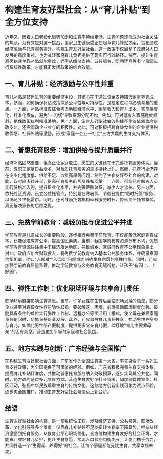 
# **构建生育友好型社会：从“育儿补贴”到全方位支持**

近年来，随着人口老龄化趋势加剧和生育率持续走低，生育问题逐渐成为社会关注的焦点。为有效应对这一挑战，国家卫生健康委正在起草育儿补贴方案，旨在通过经济激励与托育服务提升，构建生育友好型社会。这一政策不仅展现了政府对人口发展的高度重视，也为减轻家庭育儿负担提供了现实可行的路径。然而，提升生育意愿绝非单靠补贴就能奏效，还需从经济支持、公共服务、职场环境等多个层面进行系统性改革，才能真正发挥政策的综合效能。

## **一、育儿补贴：经济激励与公平性并重**

育儿补贴是鼓励生育的重要经济手段，其核心在于通过资金支持降低家庭养育成本。然而，如何确保补贴政策兼顾公平性与可持续性，是制定过程中必须考量的重点。一方面，补贴标准应综合考虑地区经济水平、家庭收入和育儿成本，实施梯度化、精准化发放，避免“一刀切”导致资源分配不均。例如，可对低收入家庭适度倾斜，确保政策红利精准落地。另一方面，生育友好型社会的构建不能仅依赖政府财政支出，还需调动企业参与的积极性。对此，可对积极招聘育龄女性的企业提供税收优惠、社保补贴等激励，形成“家庭—企业—社会”三方共赢的生育支持体系。

## **二、普惠托育服务：增加供给与提升质量并行**

经济补贴固然重要，但真正让家庭敢生、愿生的关键还在于完善托育服务体系。当前，双职工家庭日益增多，对优质托育服务的需求持续上升。然而，托育行业仍存在专业化程度低、供给不足、收费高昂等问题，制约了生育友好型社会的构建。对此，政府应多措并举，提高托育服务的可及性和质量。一方面，推动托育服务人员实行资格准入制，提升职业化水平，并完善薪酬体系，减少人才流失。另一方面，依托社区资源，设立公益托管点，特别是在寒暑假、节假日提供“临时托管”服务，以满足多样化需求。同时，还可鼓励托育机构延长服务时长，探索灵活托育模式，真正解决家长的后顾之忧。

## **三、免费学前教育：减轻负担与促进公平并进**

学前教育是儿童成长的重要阶段，逐步推行免费学前教育，不仅能降低家庭养育成本，还能促进教育公平，提高国民素质。当前，我国学前教育资源分布不均，优质学前教育资源往往集中于经济发达地区，导致城乡、区域间教育不公平现象突出。对此，政府应加大财政投入，将免费学前教育纳入基本公共服务体系，并确保资源均衡配置，防止“入园难”“入园贵”问题成为制约生育意愿的隐性门槛。同时，还应加强学前教育质量监管，推动学前教育与义务教育无缝衔接，让孩子“有园上、上好园”。

## **四、弹性工作制：优化职场环境与共享育儿责任**

职场环境直接影响生育意愿。当前，许多女性在生育后面临职场发展的瓶颈，部分企业甚至对育龄女性存在隐性歧视。要破解这一困境，必须推动职场制度创新。鼓励具备条件的单位实行弹性工作制、远程办公等灵活用工模式，使父母在兼顾家庭责任的同时，仍能保持职业发展。此外，还应倡导育儿责任共享，推动男性更多参与育儿，如优化男性陪产假制度、提供更多父亲育儿假，以打破“育儿主要靠母亲”的固有观念，营造更加平等的家庭和社会氛围。

## **五、地方实践与创新：广东经验与全国推广**

在构建生育友好型社会方面，广东省作为全国生育第一大省，率先探索了一系列生育支持政策，为全国提供了可借鉴的经验。例如，广东省积极完善生育支持体系，提高育儿补贴精准度，并推动普惠托育服务纳入财政预算，逐步实现其公共化。同时，地方政府通过多元宣传方式，营造生育友好型社会氛围，如加强媒体宣传、社区活动，弘扬中华民族尊重生育的传统文化。这些地方创新实践可作为试点经验，逐步向全国推广，推动生育友好型社会建设迈上新台阶。

## **结语**

生育友好型社会的构建，是一项系统性工程，涉及经济支持、公共服务、职场改革、文化引导等多个维度。仅靠育儿补贴并不足以扭转生育率下降趋势，唯有从经济激励到托育服务，从教育公平到职场优化，全方位构建生育友好的社会环境，才能真正减轻育儿负担，提升生育意愿，实现人口长期均衡发展。让我们携手努力，共同打造一个“生得起、养得好”的社会，让每个家庭都能无忧生育，共享幸福未来。
